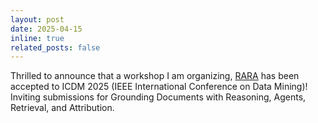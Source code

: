 ```yaml
---
layout: post
date: 2025-04-15
inline: true
related_posts: false
---
```



Thrilled to announce that a workshop I am organizing,  [RARA](https://raraworkshop.github.io/) has been accepted to ICDM 2025 (IEEE International Conference on Data Mining)! Inviting submissions for Grounding Documents with Reasoning, Agents, Retrieval, and Attribution.
